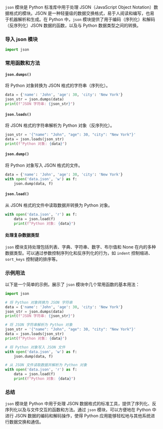 `json` 模块是 Python 标准库中用于处理 JSON（JavaScript Object Notation）数据格式的模块。JSON 是一种轻量级的数据交换格式，易于人阅读和编写，也易于机器解析和生成。在 Python 中，`json` 模块提供了用于编码（序列化）和解码（反序列化）JSON 数据的函数，以及与 Python 数据类型之间的转换。

### 导入 json 模块

```python
import json
```

### 常用函数和方法

#### `json.dumps()`

将 Python 对象转换为 JSON 格式的字符串（序列化）。

```python
data = {'name': 'John', 'age': 30, 'city': 'New York'}
json_str = json.dumps(data)
print(f"JSON 字符串: {json_str}")
```

#### `json.loads()`

将 JSON 格式的字符串解析为 Python 对象（反序列化）。

```python
json_str = '{"name": "John", "age": 30, "city": "New York"}'
data = json.loads(json_str)
print(f"Python 对象: {data}")
```

#### `json.dump()`

将 Python 对象写入 JSON 格式的文件。

```python
data = {'name': 'John', 'age': 30, 'city': 'New York'}
with open('data.json', 'w') as f:
    json.dump(data, f)
```

#### `json.load()`

从 JSON 格式的文件中读取数据并转换为 Python 对象。

```python
with open('data.json', 'r') as f:
    data = json.load(f)
    print(f"Python 对象: {data}")
```

#### 处理复杂数据类型

`json` 模块支持处理包括列表、字典、字符串、数字、布尔值和 None 在内的多种数据类型。可以通过参数控制序列化和反序列化的行为，如 `indent` 控制缩进、`sort_keys` 控制键的排序等。

### 示例用法

以下是一个简单的示例，展示了 `json` 模块中几个常用函数的基本用法：

```python
import json

# 将 Python 对象转换为 JSON 字符串
data = {'name': 'John', 'age': 30, 'city': 'New York'}
json_str = json.dumps(data)
print(f"JSON 字符串: {json_str}")

# 将 JSON 字符串解析为 Python 对象
json_str = '{"name": "John", "age": 30, "city": "New York"}'
data = json.loads(json_str)
print(f"Python 对象: {data}")

# 将 Python 对象写入 JSON 文件
with open('data.json', 'w') as f:
    json.dump(data, f)

# 从 JSON 文件读取数据并解析为 Python 对象
with open('data.json', 'r') as f:
    data = json.load(f)
    print(f"Python 对象: {data}")
```

### 总结

`json` 模块是 Python 中用于处理 JSON 数据格式的标准工具，提供了序列化、反序列化以及与文件交互的函数和方法。通过 `json` 模块，可以方便地在 Python 中进行 JSON 数据的编码和解码操作，使得 Python 应用能够轻松地与其他系统进行数据交换和通信。